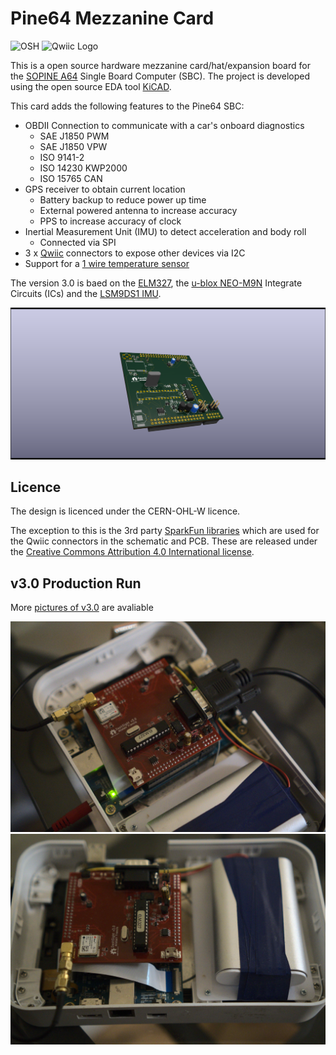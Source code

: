 # Pine64 Mezzanine Card

![OSH](https://i1.wp.com/www.oshwa.org/wp-content/uploads/2014/03/oshw-logo-100-px.png "Open Source Hardware Logo")
<img src="https://cdn.sparkfun.com/assets/custom_pages/2/7/2/qwiic-logo-registered.jpg" alt="Qwiic Logo" width="200"/>

This is a open source hardware mezzanine card/hat/expansion board for the [SOPINE A64](https://www.pine64.org/sopine/) Single Board Computer (SBC). The project is developed using the open source EDA tool [KiCAD](http://kicad-pcb.org/).

This card adds the following features to the Pine64 SBC:

* OBDII Connection to communicate with a car's onboard diagnostics
  * SAE J1850 PWM
  * SAE J1850 VPW
  * ISO 9141-2
  * ISO 14230 KWP2000
  * ISO 15765 CAN
* GPS receiver to obtain current location
  * Battery backup to reduce power up time
  * External powered antenna to increase accuracy
  * PPS to increase accuracy of clock
* Inertial Measurement Unit (IMU) to detect acceleration and body roll
  * Connected via SPI
* 3 x [Qwiic](https://www.sparkfun.com/qwiic) connectors to expose other devices via I2C
* Support for a [1 wire temperature sensor](https://www.sparkfun.com/products/11050)

The version 3.0 is baed on the [ELM327](https://www.elmelectronics.com/ic/elm327/), the [u-blox NEO-M9N](https://www.u-blox.com/en/product/neo-m9n-module) Integrate Circuits (ICs) and the [LSM9DS1 IMU](https://www.st.com/en/mems-and-sensors/lsm9ds1.html).

![DashSight Mezzanine Card v3.0 Render](https://github.com/DashSight/Pine64-Mezzanine-Card/blob/master/PCB-Fabrication/v3.0/Photos/PCB-Render-3.png "DashSight Mezzanine Card v3.0 Render")

## Licence

The design is licenced under the CERN-OHL-W licence.

The exception to this is the 3rd party [SparkFun libraries](https://github.com/sparkfun/SparkFun-KiCad-Libraries) which are used for the Qwiic connectors in the schematic and PCB. These are released under the [Creative Commons Attribution 4.0 International license](https://creativecommons.org/licenses/by/4.0/).

## v3.0 Production Run

More [pictures of v3.0](https://github.com/DashSight/Pine64-Mezzanine-Card/blob/master/PCB-Fabrication/v3.0/Photos) are avaliable

![DashSight Mezzanine Card Photo 9](https://github.com/DashSight/Pine64-Mezzanine-Card/blob/master/PCB-Fabrication/v3.0/Photos/Photo9.jpg "DashSight Mezzanine Card Photo 9")
![DashSight Mezzanine Card Photo 5](https://github.com/DashSight/Pine64-Mezzanine-Card/blob/master/PCB-Fabrication/v3.0/Photos/Photo5.jpg "DashSight Mezzanine Card Photo 5")
